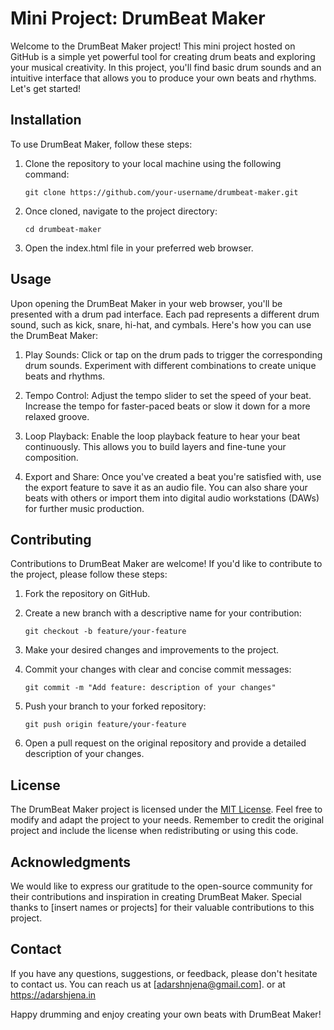 # Mini Project: DrumBeat Maker

Welcome to the DrumBeat Maker project! This mini project hosted on GitHub is a simple yet powerful tool for creating drum beats and exploring your musical creativity. In this project, you'll find basic drum sounds and an intuitive interface that allows you to produce your own beats and rhythms. Let's get started!

## Installation

To use DrumBeat Maker, follow these steps:

1. Clone the repository to your local machine using the following command:
   ```
   git clone https://github.com/your-username/drumbeat-maker.git
   ```

2. Once cloned, navigate to the project directory:
   ```
   cd drumbeat-maker
   ```

3. Open the index.html file in your preferred web browser.

## Usage

Upon opening the DrumBeat Maker in your web browser, you'll be presented with a drum pad interface. Each pad represents a different drum sound, such as kick, snare, hi-hat, and cymbals. Here's how you can use the DrumBeat Maker:

1. Play Sounds: Click or tap on the drum pads to trigger the corresponding drum sounds. Experiment with different combinations to create unique beats and rhythms.

2. Tempo Control: Adjust the tempo slider to set the speed of your beat. Increase the tempo for faster-paced beats or slow it down for a more relaxed groove.

3. Loop Playback: Enable the loop playback feature to hear your beat continuously. This allows you to build layers and fine-tune your composition.

4. Export and Share: Once you've created a beat you're satisfied with, use the export feature to save it as an audio file. You can also share your beats with others or import them into digital audio workstations (DAWs) for further music production.

## Contributing

Contributions to DrumBeat Maker are welcome! If you'd like to contribute to the project, please follow these steps:

1. Fork the repository on GitHub.

2. Create a new branch with a descriptive name for your contribution:
   ```
   git checkout -b feature/your-feature
   ```

3. Make your desired changes and improvements to the project.

4. Commit your changes with clear and concise commit messages:
   ```
   git commit -m "Add feature: description of your changes"
   ```

5. Push your branch to your forked repository:
   ```
   git push origin feature/your-feature
   ```

6. Open a pull request on the original repository and provide a detailed description of your changes.

## License

The DrumBeat Maker project is licensed under the [MIT License](LICENSE). Feel free to modify and adapt the project to your needs. Remember to credit the original project and include the license when redistributing or using this code.

## Acknowledgments

We would like to express our gratitude to the open-source community for their contributions and inspiration in creating DrumBeat Maker. Special thanks to [insert names or projects] for their valuable contributions to this project.

## Contact

If you have any questions, suggestions, or feedback, please don't hesitate to contact us. You can reach us at [adarshnjena@gmail.com]. or at https://adarshjena.in

Happy drumming and enjoy creating your own beats with DrumBeat Maker!

